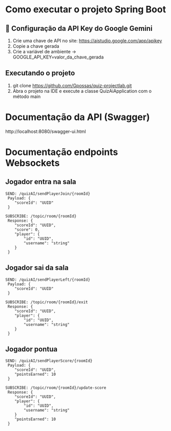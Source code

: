# Como executar o projeto Spring Boot
## 🔑 Configuração da API Key do Google Gemini
1. Crie uma chave de API no site: https://aistudio.google.com/app/apikey
2. Copie a chave gerada
3. Crie a variável de ambiente -> GOOGLE_API_KEY=valor_da_chave_gerada

## Executando o projeto
1. git clone https://github.com/Gpossas/quiz-projectlab.git
2. Abra o projeto na IDE e execute a classe QuizAiApplication com o método main

# Documentação da API (Swagger)
http://localhost:8080/swagger-ui.html

# Documentação endpoints Websockets

## Jogador entra na sala
```
SEND: /quizAI/sendPlayerJoin/{roomId}
 Payload: {
    "scoreId": "UUID"
 }
```

```
SUBSCRIBE: /topic/room/{roomId} 
 Response: {
    "scoreId": "UUID",
    "score": 0,
    "player": {
        "id": "UUID",
        "username": "string"
    }
 }
```

## Jogador sai da sala

```
SEND: /quizAI/sendPlayerLeft/{roomId}
 Payload: {
    "scoreId": "UUID"
 }
```

```
SUBSCRIBE: /topic/room/{roomId}/exit
 Response: {
    "scoreId": "UUID",
    "player": {
        "id": "UUID",
        "username": "string"
    }
 }
```

## Jogador pontua

```
SEND: /quizAI/sendPlayerScore/{roomId}
 Payload: {
    "scoreId": "UUID",
    "pointsEarned": 10
 }
```

```
SUBSCRIBE: /topic/room/{roomId}/update-score
 Response: {
    "scoreId": "UUID",
    "player": {
        "id": "UUID",
        "username": "string"
    }
    "pointsEarned": 10
 }
```